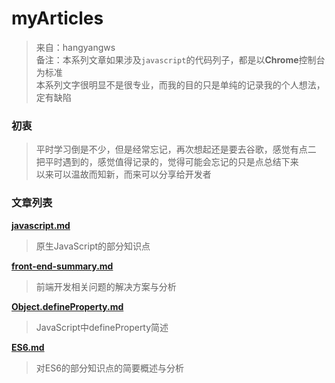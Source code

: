 # myArticles

> 来自：hangyangws  
备注：本系列文章如果涉及`javascript`的代码列子，都是以**Chrome**控制台为标准  
     本系列文字很明显不是很专业，而我的目的只是单纯的记录我的个人想法，定有缺陷

### 初衷

> 平时学习倒是不少，但是经常忘记，再次想起还是要去谷歌，感觉有点二  
把平时遇到的，感觉值得记录的，觉得可能会忘记的只是点总结下来  
以来可以温故而知新，而来可以分享给开发者  

### 文章列表

[**javascript.md**](https://github.com/hangyangws/myArticles/blob/master/javascript.md)

> 原生JavaScript的部分知识点

[**front-end-summary.md**](https://github.com/hangyangws/myArticles/blob/master/front-end-summary.md)

> 前端开发相关问题的解决方案与分析

[**Object.defineProperty.md**](https://github.com/hangyangws/myArticles/blob/master/Object.defineProperty.md)

> JavaScript中defineProperty简述

[**ES6.md**](https://github.com/hangyangws/myArticles/blob/master/ES6.md)

> 对ES6的部分知识点的简要概述与分析


